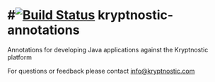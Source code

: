 #[![Build Status](https://travis-ci.org/kryptnostic/kodex.svg?branch=develop)](https://travis-ci.org/kryptnostic/kodex)
kryptnostic-annotations
=======================

Annotations for developing Java applications against the Kryptnostic platform

For questions or feedback please contact [info@kryptnostic.com](mailto:info@kryptnostic.com)
